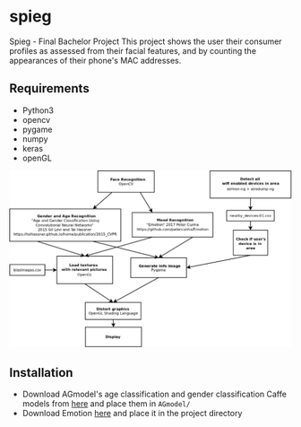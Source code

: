 # spieg
Spieg - Final Bachelor Project
This project shows the user their consumer profiles as assessed from their facial features,
and by counting the appearances of their phone's MAC addresses.

## Requirements
- Python3
- opencv
- pygame
- numpy
- keras
- openGL

![](/FBPDiagram3.png)

## Installation
- Download AGmodel's age classification and gender classification Caffe models from [here](https://talhassner.github.io/home/publication/2015_CVPR) and place them in `AGmodel/`
- Download Emotion [here](https://github.com/petercunha/Emotion) and place it in the project directory
